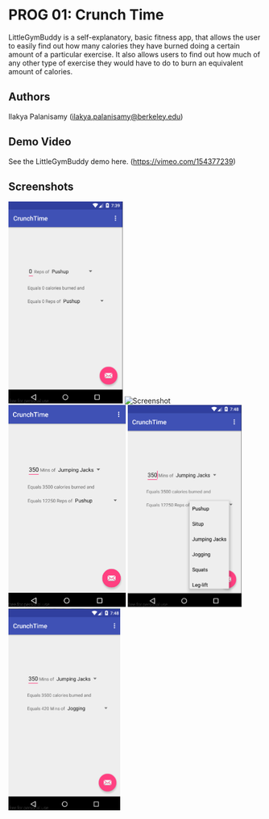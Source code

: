 # PROG 01: Crunch Time

LittleGymBuddy is a self-explanatory, basic fitness app, that allows the user to easily find out how many calories they have burned doing a certain amount of a particular exercise. It also allows users to find out how much of any other type of exercise they would have to do to burn an equivalent amount of calories. 

## Authors

Ilakya Palanisamy ([ilakya.palanisamy@berkeley.edu](mailto:ilakya.palanisamy@berkeley.edu))

## Demo Video

See the LittleGymBuddy demo here. (https://vimeo.com/154377239)

## Screenshots

<img src="screenshots/apphomescreen.png" height="400" alt="Screenshot"/>
<img src="screenshots/appsecondscreen.png" height="400" alt="Screenshot"/>
<img src="screenshots/appthirdscreen.png" height="400" alt="Screenshot"/>
<img src="screenshots/appfourthscreen.png" height="400" alt="Screenshot"/>
<img src="screenshots/appfifthscreen.png" height="400" alt="Screenshot"/>

